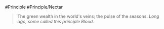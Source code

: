 #Principle #Principle/Nectar
> The green wealth in the world's veins; the pulse of the seasons. *Long ago, some called this principle Blood.*